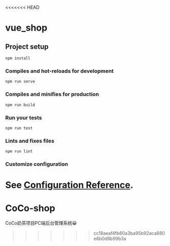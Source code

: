 <<<<<<< HEAD
# vue_shop

## Project setup
```
npm install
```

### Compiles and hot-reloads for development
```
npm run serve
```

### Compiles and minifies for production
```
npm run build
```

### Run your tests
```
npm run test
```

### Lints and fixes files
```
npm run lint
```

### Customize configuration
See [Configuration Reference](https://cli.vuejs.org/config/).
=======
# CoCo-shop
CoCo奶茶项目PC端后台管理系统😀
>>>>>>> cc18aeaf4fb80a3ba95b92aca880e6b0d8b99b3a
